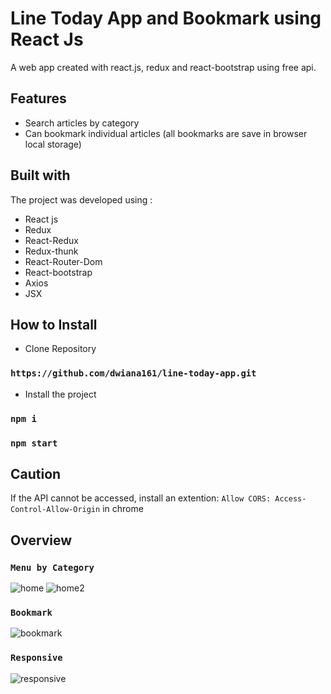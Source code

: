 # Line Today App and Bookmark using React Js

A web app created with react.js, redux and react-bootstrap using free api.

## Features

* Search articles by category
* Can bookmark individual articles (all bookmarks are save in browser local storage)
 
## Built with

The project was developed using :
* React js
* Redux
* React-Redux
* Redux-thunk
* React-Router-Dom
* React-bootstrap
* Axios
* JSX

## How to Install

* Clone Repository

### `https://github.com/dwiana161/line-today-app.git`

* Install the project
### `npm i`

### `npm start`

## Caution

If the API cannot be accessed, install an extention: `Allow CORS: Access-Control-Allow-Origin` in chrome

## Overview
### `Menu by Category`
![home](https://user-images.githubusercontent.com/55675935/133089137-cd600c97-a84e-4277-8262-50eb6f9a4b7a.png)
![home2](https://user-images.githubusercontent.com/55675935/133089639-392c6b87-bb34-4161-98b7-82f2e18fe1bc.png)

### `Bookmark`
![bookmark](https://user-images.githubusercontent.com/55675935/133089663-ffde0288-bfa5-4636-be7a-d5ab5cea76c7.png)

### `Responsive`
![responsive](https://user-images.githubusercontent.com/55675935/133089677-190c793c-c06c-4bba-9db9-7998925f06f2.png)

